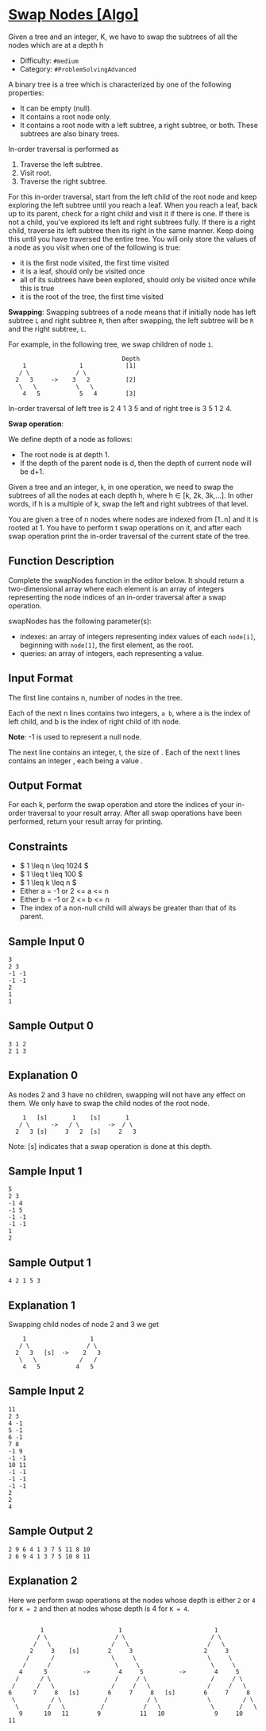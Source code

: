 # [Swap Nodes [Algo]](https://www.hackerrank.com/challenges/swap-nodes-algo)

Given a tree and an integer, K, we have to swap the subtrees of
all the nodes which are at a depth h

- Difficulty:  `#medium`
- Category: `#ProblemSolvingAdvanced`

A binary tree is a tree which is characterized by one of the following properties:

- It can be empty (null).
- It contains a root node only.
- It contains a root node with a left subtree, a right subtree,
    or both. These subtrees are also binary trees.

In-order traversal is performed as

1. Traverse the left subtree.
2. Visit root.
3. Traverse the right subtree.

For this in-order traversal, start from the left child of the
root node and keep exploring the left subtree until you reach a leaf.
When you reach a leaf, back up to its parent,
check for a right child and visit it if there is one.
If there is not a child, you've explored its left and right subtrees fully.
If there is a right child, traverse its left subtree then
its right in the same manner.
Keep doing this until you have traversed the entire tree.
You will only store the values of a node as you visit
when one of the following is true:

- it is the first node visited, the first time visited
- it is a leaf, should only be visited once
- all of its subtrees have been explored,
    should only be visited once while this is true
- it is the root of the tree, the first time visited

**Swapping**: Swapping subtrees of a node means that if initially node
has left subtree `L` and right subtree `R`, then after swapping,
the left subtree will be `R` and the right subtree, `L`.

For example, in the following tree, we swap children of node `1`.

```text
                                Depth
    1               1            [1]
   / \             / \
  2   3     ->    3   2          [2]
   \   \           \   \
    4   5           5   4        [3]
```

In-order traversal of left tree is 2 4 1 3 5 and of right tree is 3 5 1 2 4.

**Swap operation**:

We define depth of a node as follows:

- The root node is at depth 1.
- If the depth of the parent node is d, then the depth of current node will be d+1.

Given a tree and an integer, `k`, in one operation, we need to swap
the subtrees of all the nodes at each depth h, where h ∈ [k, 2k, 3k,...].
In other words, if h is a multiple of k, swap the left and right
subtrees of that level.

You are given a tree of n nodes where nodes are indexed from [1..n]
and it is rooted at 1.
You have to perform t swap operations on it, and after each swap
operation print the in-order traversal of the current state of the tree.

## Function Description

Complete the swapNodes function in the editor below.
It should return a two-dimensional array where each element
is an array of integers representing the node indices of an in-order
traversal after a swap operation.

swapNodes has the following parameter(s):

- indexes: an array of integers representing index values of each `node[i]`,
    beginning with `node[1]`, the first element, as the root.
- queries: an array of integers, each representing a  value.

## Input Format

The first line contains n, number of nodes in the tree.

Each of the next n lines contains two integers, `a b`,
where a is the index of left child, and b is the index of right child of ith node.

**Note**: -1 is used to represent a null node.

The next line contains an integer, t, the size of .
Each of the next t lines contains an integer , each being a value .

## Output Format

For each k, perform the swap operation and store the indices of your
in-order traversal to your result array.
After all swap operations have been performed, return your result array for printing.

## Constraints

- $ 1 \leq n \leq 1024 $
- $ 1 \leq t \leq 100 $
- $ 1 \leq k \leq n $
- Either a = -1 or 2 <= a <= n
- Either b = -1 or 2 <= b <= n
- The index of a non-null child will always be greater than that of its parent.

## Sample Input 0

```text
3
2 3
-1 -1
-1 -1
2
1
1
```

## Sample Output 0

```text
3 1 2
2 1 3
```

## Explanation 0

As nodes 2 and 3 have no children, swapping will not have any effect on them.
We only have to swap the child nodes of the root node.

```text
    1   [s]       1    [s]       1
   / \      ->   / \        ->  / \
  2   3 [s]     3   2  [s]     2   3
```

Note: [s] indicates that a swap operation is done at this depth.

## Sample Input 1

```text
5
2 3
-1 4
-1 5
-1 -1
-1 -1
1
2
```

## Sample Output 1

```text
4 2 1 5 3
```

## Explanation 1

Swapping child nodes of node 2 and 3 we get

```text
    1                  1
   / \                / \
  2   3   [s]  ->    2   3
   \   \            /   /
    4   5          4   5
```

## Sample Input 2

```text
11
2 3
4 -1
5 -1
6 -1
7 8
-1 9
-1 -1
10 11
-1 -1
-1 -1
-1 -1
2
2
4
```

## Sample Output 2

```text
2 9 6 4 1 3 7 5 11 8 10
2 6 9 4 1 3 7 5 10 8 11
```

## Explanation 2

Here we perform swap operations at the nodes whose depth is either
`2` or `4` for `K = 2` and then at nodes whose depth is 4 for `K = 4`.

```text

         1                     1                          1
        / \                   / \                        / \
       /   \                 /   \                      /   \
      2     3    [s]        2     3                    2     3
     /      /                \     \                    \     \
    /      /                  \     \                    \     \
   4      5          ->        4     5          ->        4     5
  /      / \                  /     / \                  /     / \
 /      /   \                /     /   \                /     /   \
6      7     8   [s]        6     7     8   [s]        6     7     8
 \          / \            /           / \              \         / \
  \        /   \          /           /   \              \       /   \
   9      10   11        9           11   10              9     10   11
```
